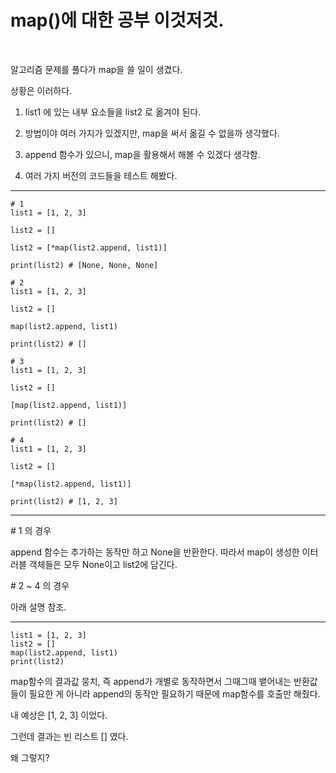 # map()에 대한 공부 이것저것.

<br>

알고리즘 문제를 풀다가 map을 쓸 일이 생겼다.

상황은 이러하다.

 

1. list1 에 있는 내부 요소들을 list2 로 옮겨야 된다.

2. 방법이야 여러 가지가 있겠지만, map을 써서 옮길 수 없을까 생각했다.

3. append 함수가 있으니, map을 활용해서 해볼 수 있겠다 생각함.

4. 여러 가지 버전의 코드들을 테스트 해봤다.

---

```
# 1
list1 = [1, 2, 3]

list2 = []

list2 = [*map(list2.append, list1)]

print(list2) # [None, None, None]

# 2
list1 = [1, 2, 3]

list2 = []

map(list2.append, list1)

print(list2) # []

# 3
list1 = [1, 2, 3]

list2 = []

[map(list2.append, list1)]

print(list2) # []

# 4
list1 = [1, 2, 3]

list2 = []

[*map(list2.append, list1)]

print(list2) # [1, 2, 3]
```

---

\# 1 의 경우

append 함수는 추가하는 동작만 하고 None을 반환한다. 따라서 map이 생성한 이터러블 객체들은 모두 None이고 list2에 담긴다.

 

\# 2 ~ 4 의 경우

아래 설명 참조.

------

```
list1 = [1, 2, 3]
list2 = []
map(list2.append, list1)
print(list2)
```

 

map함수의 결과값 뭉치, 즉 append가 개별로 동작하면서 그때그때 뱉어내는 반환값들이 필요한 게 아니라 append의 동작만 필요하기 때문에 map함수를 호출만 해줬다.



내 예상은 [1, 2, 3] 이었다.



그런데 결과는 빈 리스트 [] 였다.



왜 그렇지?
